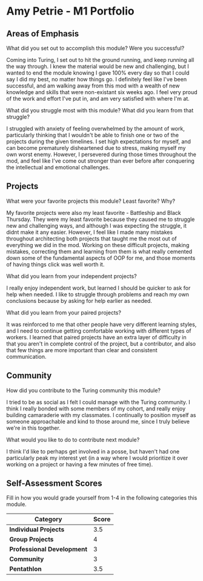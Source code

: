 # Amy Petrie - M1 Portfolio

## Areas of Emphasis

What did you set out to accomplish this module? Were you successful?

Coming into Turing, I set out to hit the ground running, and keep running all the
way through. I knew the material would be new and challenging, but I wanted to
end the module knowing I gave 100% every day so that I could say I did my best,
no matter how things go. I definitely feel like I've been successful, and am walking
away from this mod with a wealth of new knowledge and skills that were non-existant
six weeks ago. I feel very proud of the work and effort I've put in, and am very
satisfied with where I'm at.

What did you struggle most with this module? What did you learn from that struggle?

I struggled with anxiety of feeling overwhelmed by the amount of work, particularly
thinking that I wouldn't be able to finish one or two of the projects during the
given timelines. I set high expectations for myself, and can become prematurely
disheartened due to stress, making myself my own worst enemy. However, I persevered
during those times throughout the mod, and feel like I've come out stronger than
ever before after conquering the intellectual and emotional challenges.

## Projects

What were your favorite projects this module? Least favorite? Why?

My favorite projects were also my least favorite - Battleship and Black Thursday.
They were my least favorite because they caused me to struggle new and challenging
ways, and although I was expecting the struggle, it didnt make it any easier. However,
I feel like I made many mistakes throughout architecting both projects that taught
me the most out of everything we did in the mod. Working on these difficult projects,
making mistakes, correcting them and learning from them is what really cemented
down  some of the fundamental aspects of OOP for me, and those moments of having
things click was well worth it.

What did you learn from your independent projects?

I really enjoy independent work, but learned I should be quicker to ask for help when
needed. I like to struggle through problems and reach my own conclusions because
by asking for help earlier as needed.

What did you learn from your paired projects?

It was reinforced to me that other people have very different learning styles, and
I need to continue getting comfortable working with different types of workers.
I learned that paired projects have an extra layer of difficulty in that you aren't
in complete control of the project, but a contributor, and also that few things
are more important than clear and consistent communication.

## Community

How did you contribute to the Turing community this module?

I tried to be as social as I felt I could manage with the Turing community. I think
I really bonded with some members of my cohort, and really enjoy building camaraderie with my classmates. I continually to position myself as someone approachable and kind to
those around me, since I truly believe we're in this together.

What would you like to do to contribute next module?

I think I'd like to perhaps get involved in a posse, but haven't had one particularly
peak my interest yet (in a way where I would prioritize it over working on a project
or having a few minutes of free time).

## Self-Assessment Scores

Fill in how you would grade yourself from 1-4 in the following categories this module.

| Category                     | Score |
| -----------------------------| ----- |
| **Individual Projects**      |  3.5  |
| **Group Projects**           |   4   |
| **Professional Development** |   3   |
| **Community**                |   3   |
| **Pentathlon**               |  3.5  |
